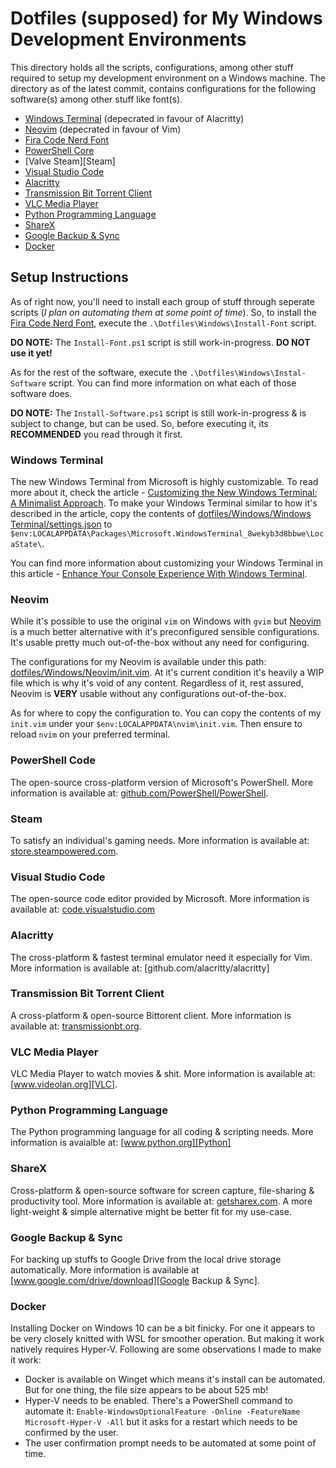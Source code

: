 # Dotfiles (supposed) for My Windows Development Environments
<!-- TODO: Clean it up & organize details properly. -->
This directory holds all the scripts, configurations, among other stuff required to setup my development environment on a Windows machine. The directory as of the latest commit, contains configurations for the following software(s) among other stuff like font(s).

- [Windows Terminal][Windows Terminal] (depecrated in favour of Alacritty)
- [Neovim][Neovim] (depecrated in favour of Vim)
- [Fira Code Nerd Font][Fira Code Nerd Font]
- [PowerShell Core][PowerShell Core]
- [Valve Steam][Steam]
- [Visual Studio Code][VSCode]
- [Alacritty][Alacritty]
- [Transmission Bit Torrent Client][Transmission]
- [VLC Media Player][VLC]
- [Python Programming Language][Python]
- [ShareX][ShareX]
- [Google Backup & Sync][Google Backup & Sync]
- [Docker][Docker]

## Setup Instructions

As of right now, you'll need to install each group of stuff through seperate scripts (_I plan on automating them at some point of time_). So, to install the [Fira Code Nerd Font][Fira Code Nerd Font], execute the `.\Dotfiles\Windows\Install-Font` script.

**DO NOTE:** The `Install-Font.ps1` script is still work-in-progress. **DO NOT use it yet!**

As for the rest of the software, execute the `.\Dotfiles\Windows\Instal-Software` script. You can find more information on what each of those software does.

**DO NOTE:** The `Install-Software.ps1` script is still work-in-progress & is subject to change, but can be used. So, before executing it, its **RECOMMENDED** you read through it first.

### Windows Terminal

The new Windows Terminal from Microsoft is highly customizable. To read more about it, check the article - [Customizing the New Windows Terminal: A Minimalist Approach][Blog Post]. To make your Windows Terminal similar to how it's described in the article, copy the contents of [dotfiles/Windows/Windows Terminal/settings.json][Windows Terminal Config File] to `$env:LOCALAPPDATA\Packages\Microsoft.WindowsTerminal_8wekyb3d8bbwe\LocaState\`.

You can find more information about customizing your Windows Terminal in this article - [Enhance Your Console Experience With Windows Terminal][Reference Article].

### Neovim

While it's possible to use the original `vim` on Windows with `gvim` but [Neovim][Neovim Homepage] is a much better alternative with it's preconfigured sensible configurations. It's usable pretty much out-of-the-box without any need for configuring.

The configurations for my Neovim is available under this path: [dotfiles/Windows/Neovim/init.vim][My Neovim Config File]. At it's current condition it's heavily a WIP file which is why it's void of any content. Regardless of it, rest assured, Neovim is **VERY** usable without any configurations out-of-the-box.

As for where to copy the configuration to. You can copy the contents of my `init.vim` under your `$env:LOCALAPPDATA\nvim\init.vim`. Then ensure to reload `nvim` on your preferred terminal.

### PowerShell Code

The open-source cross-platform version of Microsoft's PowerShell. More information is available at: [github.com/PowerShell/PowerShell][PowerShell Core].

### Steam

To satisfy an individual's gaming needs. More information is available at: [store.steampowered.com][Valve Steam].

### Visual Studio Code

The open-source code editor provided by Microsoft. More information is available at: [code.visualstudio.com][VSCode]

### Alacritty

The cross-platform & fastest terminal emulator need it especially for Vim. More information is available at: [github.com/alacritty/alacritty]

### Transmission Bit Torrent Client

A cross-platform & open-source Bittorent client. More information is available at: [transmissionbt.org][Transmission].

### VLC Media Player

VLC Media Player to watch movies & shit. More information is available at: [www.videolan.org][VLC].

### Python Programming Language

The Python programming language for all coding & scripting needs. More information is avaialble at: [www.python.org][Python]

### ShareX

Cross-platform & open-source software for screen capture, file-sharing & productivity tool. More information is available at: [getsharex.com][ShareX]. A more light-weight & simple alternative might be better fit for my use-case.

### Google Backup & Sync

For backing up stuffs to Google Drive from the local drive storage automatically. More information is available at [www.google.com/drive/download][Google Backup & Sync].

### Docker

Installing Docker on Windows 10 can be a bit finicky. For one it appears to be very closely knitted with WSL for smoother operation. But making it work natively requires Hyper-V.
Following are some observations I made to make it work:

- Docker is available on Winget which means it's install can be automated. But
  for one thing, the file size appears to be about 525 mb!
- Hyper-V needs to be enabled. There's a PowerShell command to automate it:
  `Enable-WindowsOptionalFeature -Online -FeatureName Microsoft-Hyper-V -All`
but it asks for a restart which needs to be confirmed by the user.
- The user confirmation prompt needs to be automated at some point of time.

<!-- Reference Links -->
[Windows Terminal]: https://github.com/Jarmos-san/dotfiles/tree/master/Windows/Windows%20Terminal
[Neovim]: https://github.com/Jarmos-san/dotfiles/tree/master/Windows/nvim
[Blog Post]: https:jarmos.netlify.app/customizing-windows-terminal-a-minimalist-approach
[Windows Terminal Config File]: https://github.com/Jarmos-san/dotfiles/tree/master/Windows/Windows%20Terminal/settings.json
[Reference Article]: https://adamtheautomator.com/new-windows-terminal
[Neovim Homepage]: https://adamtheautomator.com/new-windows-terminal
[My Neovim Config File]: https://github.com/Jarmos-san/dotfiles/tree/master/Neovim/init.vim
[Fira Code Nerd Font]: https://github.com/ryanoasis/nerd-fonts/tree/master/patched-fonts/FiraCode
[PowerShell Core]: https://github.com/PowerShell/PowerShell
[Valve Steam]: https://store.steampowered.com/
[VSCode]: https://code.visualstudio.com/
[Alacritty]: https://github.com/alacritty/alacritty
[Transmission]: https://transmissionbt.com/
[VLC]: https://www.videolan.org/
[Python]: https://www.python.org/
[ShareX]: https://getsharex.com/
[Google Backup & Sync]: https://www.google.com/drive/download/
[Docker]: https://www.docker.com/

